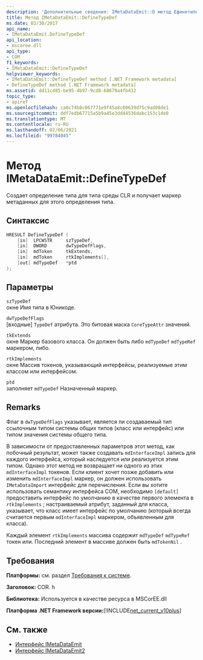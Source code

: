 ```yaml
---
description: 'Дополнительные сведения: IMetaDataEmit::D метод Ефинетипедеф'
title: Метод IMetaDataEmit::DefineTypeDef
ms.date: 03/30/2017
api_name:
- IMetaDataEmit.DefineTypeDef
api_location:
- mscoree.dll
api_type:
- COM
f1_keywords:
- IMetaDataEmit::DefineTypeDef
helpviewer_keywords:
- IMetaDataEmit::DefineTypeDef method [.NET Framework metadata]
- DefineTypeDef method [.NET Framework metadata]
ms.assetid: dd11c485-be95-4b97-9cd8-68679a4fb432
topic_type:
- apiref
ms.openlocfilehash: ca0c74b8c067771e9f45a8c00639d75c9ad08de1
ms.sourcegitcommit: ddf7edb67715a5b9a45e3dd44536dabc153c1de0
ms.translationtype: MT
ms.contentlocale: ru-RU
ms.lasthandoff: 02/06/2021
ms.locfileid: "99784045"
---
```

# <a name="imetadataemitdefinetypedef-method"></a>Метод IMetaDataEmit::DefineTypeDef

Создает определение типа для типа среды CLR и получает маркер метаданных для этого определения типа.  
  
## <a name="syntax"></a>Синтаксис  
  
```cpp  
HRESULT DefineTypeDef (
    [in]  LPCWSTR     szTypeDef,
    [in]  DWORD       dwTypeDefFlags,
    [in]  mdToken     tkExtends,
    [in]  mdToken     rtkImplements[],
    [out] mdTypeDef   *ptd  
);  
```  
  
## <a name="parameters"></a>Параметры  

 `szTypeDef`  
 окне Имя типа в Юникоде.  
  
 `dwTypeDefFlags`  
 [входные] `TypeDef` атрибута. Это битовая маска `CoreTypeAttr` значений.  
  
 `tkExtends`  
 окне Маркер базового класса. Он должен быть либо `mdTypeDef` `mdTypeRef` маркером, либо.  
  
 `rtkImplements`  
 окне Массив токенов, указывающий интерфейсы, реализуемые этим классом или интерфейсом.  
  
 `ptd`  
 заполняет `mdTypeDef` Назначенный маркер.  
  
## <a name="remarks"></a>Remarks  

 Флаг в `dwTypeDefFlags` указывает, является ли создаваемый тип ссылочным типом системы общих типов (класс или интерфейс) или типом значения системы общего типа.  
  
 В зависимости от предоставленных параметров этот метод, как побочный результат, может также создавать `mdInterfaceImpl` запись для каждого интерфейса, который наследуется или реализуется этим типом. Однако этот метод не возвращает ни одного из этих `mdInterfaceImpl` токенов. Если клиент хочет позже добавить или изменить `mdInterfaceImpl` маркер, он должен использовать `IMetaDataImport` интерфейс для перечисления. Если вы хотите использовать семантику интерфейса COM, необходимо `[default]` предоставить интерфейс по умолчанию в качестве первого элемента в `rtkImplements` ; настраиваемый атрибут, заданный для класса, указывает, что класс имеет интерфейс по умолчанию (который всегда считается первым `mdInterfaceImpl` маркером, объявленным для класса).  
  
 Каждый элемент `rtkImplements` массива содержит `mdTypeDef` `mdTypeRef` токен или. Последний элемент в массиве должен быть `mdTokenNil` .  
  
## <a name="requirements"></a>Требования  

 **Платформы:** см. раздел [Требования к системе](../../get-started/system-requirements.md).  
  
 **Заголовок:** COR. h  
  
 **Библиотека:** Используется в качестве ресурса в MSCorEE.dll  
  
 **Платформа .NET Framework версии:**[!INCLUDE[net_current_v10plus](../../../../includes/net-current-v10plus-md.md)]  
  
## <a name="see-also"></a>См. также

- [Интерфейс IMetaDataEmit](imetadataemit-interface.md)
- [Интерфейс IMetaDataEmit2](imetadataemit2-interface.md)
